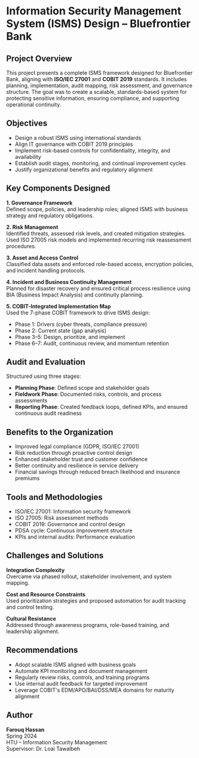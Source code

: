 # Information Security Management System (ISMS) Design – Bluefrontier Bank

## **Project Overview**

This project presents a complete ISMS framework designed for Bluefrontier Bank, aligning with **ISO/IEC 27001** and **COBIT 2019** standards. It includes planning, implementation, audit mapping, risk assessment, and governance structure. The goal was to create a scalable, standards-based system for protecting sensitive information, ensuring compliance, and supporting operational continuity.

## **Objectives**

- Design a robust ISMS using international standards
- Align IT governance with COBIT 2019 principles
- Implement risk-based controls for confidentiality, integrity, and availability
- Establish audit stages, monitoring, and continual improvement cycles
- Justify organizational benefits and regulatory alignment

## **Key Components Designed**

**1. Governance Framework**  
Defined scope, policies, and leadership roles; aligned ISMS with business strategy and regulatory obligations.

**2. Risk Management**  
Identified threats, assessed risk levels, and created mitigation strategies. Used ISO 27005 risk models and implemented recurring risk reassessment procedures.

**3. Asset and Access Control**  
Classified data assets and enforced role-based access, encryption policies, and incident handling protocols.

**4. Incident and Business Continuity Management**  
Planned for disaster recovery and ensured critical process resilience using BIA (Business Impact Analysis) and continuity planning.

**5. COBIT-Integrated Implementation Map**  
Used the 7-phase COBIT framework to drive ISMS design:
- Phase 1: Drivers (cyber threats, compliance pressure)
- Phase 2: Current state (gap analysis)
- Phase 3–5: Design, prioritize, and implement
- Phase 6–7: Audit, continuous review, and momentum retention

## **Audit and Evaluation**

Structured using three stages:
- **Planning Phase**: Defined scope and stakeholder goals
- **Fieldwork Phase**: Documented risks, controls, and process assessments
- **Reporting Phase**: Created feedback loops, defined KPIs, and ensured continuous audit readiness

## **Benefits to the Organization**

- Improved legal compliance (GDPR, ISO/IEC 27001)
- Risk reduction through proactive control design
- Enhanced stakeholder trust and customer confidence
- Better continuity and resilience in service delivery
- Financial savings through reduced breach likelihood and insurance premiums

## **Tools and Methodologies**

- ISO/IEC 27001: Information security framework
- ISO 27005: Risk assessment methods
- COBIT 2019: Governance and control design
- PDSA cycle: Continuous improvement structure
- KPIs and internal audits: Performance evaluation

## **Challenges and Solutions**

**Integration Complexity**  
Overcame via phased rollout, stakeholder involvement, and system mapping.

**Cost and Resource Constraints**  
Used prioritization strategies and proposed automation for audit tracking and control testing.

**Cultural Resistance**  
Addressed through awareness programs, role-based training, and leadership alignment.

## **Recommendations**

- Adopt scalable ISMS aligned with business goals
- Automate KPI monitoring and document management
- Regularly review risks, controls, and training programs
- Use internal audit feedback for targeted improvement
- Leverage COBIT's EDM/APO/BAI/DSS/MEA domains for maturity alignment

## **Author**

**Farouq Hassan**  
Spring 2024  
HTU – Information Security Management  
Supervisor: Dr. Loai Tawalbeh

